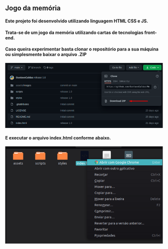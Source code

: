 ## Jogo da memória
#### Este projeto foi desenvolvido utilizando linguagem HTML CSS e JS.
#### Trata-se de um jogo da memória utilizando cartas de tecnologias front-end.

#### Caso queira experimentar basta clonar o repositório para a sua máquina ou simplesmente baixar o arquivo .ZIP

![image](assets/imgs_md/zip.png)

#### E executar o arquivo index.html conforme abaixo.

![image](assets/imgs_md/index.png)